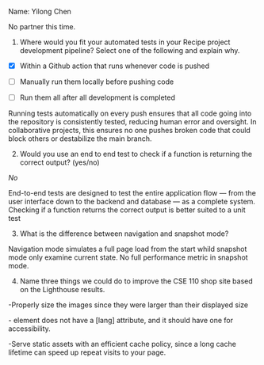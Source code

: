 Name: Yilong Chen

No partner this time.


1) Where would you fit your automated tests in your Recipe project development pipeline? Select one of the following and explain why.

- [X] Within a Github action that runs whenever code is pushed 

- [ ] Manually run them locally before pushing code

- [ ] Run them all after all development is completed



Running tests automatically on every push ensures that all code going into the repository is consistently tested, reducing human error and oversight.
In collaborative projects, this ensures no one pushes broken code that could block others or destabilize the main branch.

2) Would you use an end to end test to check if a function is returning the correct output? (yes/no)

*No*

End-to-end tests are designed to test the entire application flow — from the user interface down to the backend and database — as a complete system.
Checking if a function returns the correct output is better suited to a unit test



3) What is the difference between navigation and snapshot mode?

Navigation mode simulates a full page load from the start whild snapshot mode only examine current state. No full performance metric in snapshot mode.


4) Name three things we could do to improve the CSE 110 shop site based on the Lighthouse results.

-Properly size the images since they were larger than their displayed size

-<html> element does not have a [lang] attribute, and it should have one for accessibility.

-Serve static assets with an efficient cache policy, since a long cache lifetime can speed up repeat visits to your page.

